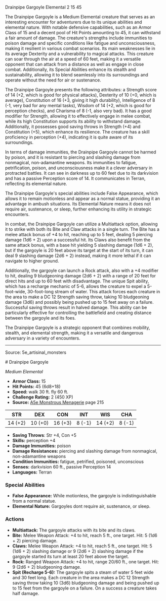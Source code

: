 <MonsterName/>Drainpipe Gargoyle</MonsterName>
<CreatureType/>Elemental</CreatureType>
<CR/>2</CR>
<AC/>15</AC>
<HP/>45</HP>
<summary>The Drainpipe Gargoyle is a Medium Elemental creature that serves as an interesting encounter for adventurers due to its unique abilities and elemental nature. With notable defensive capabilities, such as an Armor Class of 15 and a decent pool of Hit Points amounting to 45, it can withstand a fair amount of damage. The creature's strengths include immunities to poison damage and specific conditions like fatigue and unconsciousness, making it resilient in various combat scenarios. Its main weaknesses lie in its average Dexterity and a vulnerability to magical attacks. This creature can soar through the air at a speed of 60 feet, making it a versatile opponent that can attack from a distance as well as engage in close combat. Additionally, its Special Abilities enhance its stealth and sustainability, allowing it to blend seamlessly into its surroundings and operate without the need for air or sustenance.</summary>

<detail>

The Drainpipe Gargoyle presents the following attributes: a Strength score of 14 (+2, which is good for physical attacks), Dexterity of 10 (+0, which is average), Constitution of 16 (+3, giving it high durability), Intelligence of 8 (-1, very bad for any mental tasks), Wisdom of 14 (+2, which is good for perception checks), and Charisma of 8 (-1, also very bad). It has a good modifier for Strength, allowing it to effectively engage in melee combat, while its high Constitution supports its ability to withstand damage. Additionally, it possesses good saving throws in Strength (+4) and Constitution (+5), which enhance its resilience. The creature has a skill proficiency in perception (+4), indicating it is quite aware of its surroundings. 

In terms of damage immunities, the Drainpipe Gargoyle cannot be harmed by poison, and it is resistant to piercing and slashing damage from nonmagical, non-adamantine weapons. Its immunities to fatigue, petrification, poison, and unconsciousness make it a clever adversary in protracted battles. It can see in darkness up to 60 feet due to its darkvision and has a passive Perception score of 14. It communicates in Terran, reflecting its elemental nature.

The Drainpipe Gargoyle's special abilities include False Appearance, which allows it to remain motionless and appear as a normal statue, providing it an advantage in ambush situations. Its Elemental Nature means it does not require air, sustenance, or sleep, further enhancing its utility in strategic encounters.

In combat, the Drainpipe Gargoyle can utilize a Multiattack option, allowing it to strike with both its Bite and Claw attacks in a single turn. The Bite has a melee attack bonus of +4 to hit, reaching up to 5 feet, dealing 5 piercing damage (1d6 + 2) upon a successful hit. Its Claws also benefit from the same attack bonus, with a base hit yielding 5 slashing damage (1d6 + 2), but if the gargoyle is 20 feet above its target at the start of its turn, it can deal 9 slashing damage (2d6 + 2) instead, making it more lethal if it can navigate to higher ground.

Additionally, the gargoyle can launch a Rock attack, also with a +4 modifier to hit, dealing 9 bludgeoning damage (2d6 + 2) with a range of 20 feet for direct hits and up to 60 feet with disadvantage. The unique Spit ability, which has a recharge mechanic of 5-6, allows the creature to expel a 5-foot-wide, 30-foot-long stream of water. This attack forces each creature in the area to make a DC 12 Strength saving throw, taking 10 bludgeoning damage (3d6) and possibly being pushed up to 15 feet away on a failure. Successful saving throws result in halved damage. This ability can be particularly effective for controlling the battlefield and creating distance between the gargoyle and its foes. 

The Drainpipe Gargoyle is a strategic opponent that combines mobility, stealth, and elemental strength, making it a versatile and dangerous adversary in a variety of encounters.</detail>



---

Source: 5e_artisinal_monsters

<statblock>
# Drainpipe Gargoyle

*Medium* *Elemental*

- **Armor Class:** 15
- **Hit Points:** 45 (6d8+18)
- **Speed:** walk 30 ft. fly 60 ft.
- **Challenge Rating:** 2 (450 XP)
- **Source:** [A5e Monstrous Menagerie](https://enpublishingrpg.com/products/level-up-monstrous-menagerie-a5e) page 215

| STR | DEX | CON | INT | WIS | CHA |
| --- | --- | --- | --- | --- | --- |
| 14 (+2) | 10 (+0) | 16 (+3) | 8 (-1) | 14 (+2) | 8 (-1) |

- **Saving Throws**: Str +4, Con +5
- **Skills:** perception +4
- **Damage Immunities:** poison
- **Damage Resistances:** piercing and slashing damage from nonmagical, non-adamantine weapons
- **Condition Immunities:** fatigue, petrified, poisoned, unconscious
- **Senses:** darkvision 60 ft., passive Perception 14
- **Languages:** Terran

### Special Abilities

- **False Appearance:** While motionless, the gargoyle is indistinguishable from a normal statue.
- **Elemental Nature:** Gargoyles dont require air, sustenance, or sleep.

### Actions

- **Multiattack:** The gargoyle attacks with its bite and its claws.
- **Bite:** Melee Weapon Attack: +4 to hit, reach 5 ft., one target. Hit: 5 (1d6 + 2) piercing damage.
- **Claws:** Melee Weapon Attack: +4 to hit, reach 5 ft., one target. Hit: 5 (1d6 + 2) slashing damage  or 9 (2d6 + 2) slashing damage if the gargoyle started its turn at least 20 feet above the target.
- **Rock:** Ranged Weapon Attack: +4 to hit, range 20/60 ft., one target. Hit: 9 (2d6 + 2) bludgeoning damage.
- **Spit (Recharge 5-6):** The gargoyle spits a steam of water 5 feet wide and 30 feet long. Each creature in the area makes a DC 12 Strength saving throw  taking 10 (3d6) bludgeoning damage and being pushed up to 15 feet from the gargoyle on a failure. On a success  a creature takes half damage.


</statblock>


